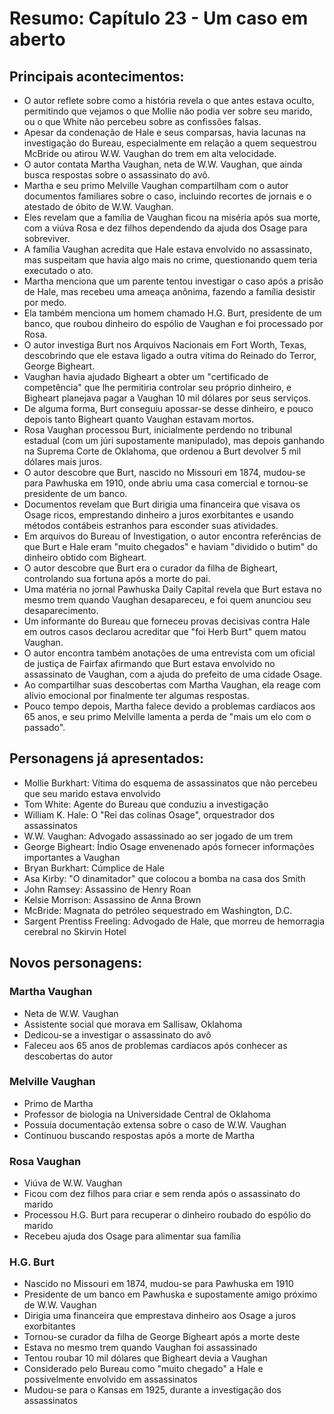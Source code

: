 # Resumo: Capítulo 23 - Um caso em aberto

## Principais acontecimentos:
- O autor reflete sobre como a história revela o que antes estava oculto, permitindo que vejamos o que Mollie não podia ver sobre seu marido, ou o que White não percebeu sobre as confissões falsas.
- Apesar da condenação de Hale e seus comparsas, havia lacunas na investigação do Bureau, especialmente em relação a quem sequestrou McBride ou atirou W.W. Vaughan do trem em alta velocidade.
- O autor contata Martha Vaughan, neta de W.W. Vaughan, que ainda busca respostas sobre o assassinato do avô.
- Martha e seu primo Melville Vaughan compartilham com o autor documentos familiares sobre o caso, incluindo recortes de jornais e o atestado de óbito de W.W. Vaughan.
- Eles revelam que a família de Vaughan ficou na miséria após sua morte, com a viúva Rosa e dez filhos dependendo da ajuda dos Osage para sobreviver.
- A família Vaughan acredita que Hale estava envolvido no assassinato, mas suspeitam que havia algo mais no crime, questionando quem teria executado o ato.
- Martha menciona que um parente tentou investigar o caso após a prisão de Hale, mas recebeu uma ameaça anônima, fazendo a família desistir por medo.
- Ela também menciona um homem chamado H.G. Burt, presidente de um banco, que roubou dinheiro do espólio de Vaughan e foi processado por Rosa.
- O autor investiga Burt nos Arquivos Nacionais em Fort Worth, Texas, descobrindo que ele estava ligado a outra vítima do Reinado do Terror, George Bigheart.
- Vaughan havia ajudado Bigheart a obter um "certificado de competência" que lhe permitiria controlar seu próprio dinheiro, e Bigheart planejava pagar a Vaughan 10 mil dólares por seus serviços.
- De alguma forma, Burt conseguiu apossar-se desse dinheiro, e pouco depois tanto Bigheart quanto Vaughan estavam mortos.
- Rosa Vaughan processou Burt, inicialmente perdendo no tribunal estadual (com um júri supostamente manipulado), mas depois ganhando na Suprema Corte de Oklahoma, que ordenou a Burt devolver 5 mil dólares mais juros.
- O autor descobre que Burt, nascido no Missouri em 1874, mudou-se para Pawhuska em 1910, onde abriu uma casa comercial e tornou-se presidente de um banco.
- Documentos revelam que Burt dirigia uma financeira que visava os Osage ricos, emprestando dinheiro a juros exorbitantes e usando métodos contábeis estranhos para esconder suas atividades.
- Em arquivos do Bureau of Investigation, o autor encontra referências de que Burt e Hale eram "muito chegados" e haviam "dividido o butim" do dinheiro obtido com Bigheart.
- O autor descobre que Burt era o curador da filha de Bigheart, controlando sua fortuna após a morte do pai.
- Uma matéria no jornal Pawhuska Daily Capital revela que Burt estava no mesmo trem quando Vaughan desapareceu, e foi quem anunciou seu desaparecimento.
- Um informante do Bureau que forneceu provas decisivas contra Hale em outros casos declarou acreditar que "foi Herb Burt" quem matou Vaughan.
- O autor encontra também anotações de uma entrevista com um oficial de justiça de Fairfax afirmando que Burt estava envolvido no assassinato de Vaughan, com a ajuda do prefeito de uma cidade Osage.
- Ao compartilhar suas descobertas com Martha Vaughan, ela reage com alívio emocional por finalmente ter algumas respostas.
- Pouco tempo depois, Martha falece devido a problemas cardíacos aos 65 anos, e seu primo Melville lamenta a perda de "mais um elo com o passado".

## Personagens já apresentados:
- Mollie Burkhart: Vítima do esquema de assassinatos que não percebeu que seu marido estava envolvido
- Tom White: Agente do Bureau que conduziu a investigação
- William K. Hale: O "Rei das colinas Osage", orquestrador dos assassinatos
- W.W. Vaughan: Advogado assassinado ao ser jogado de um trem
- George Bigheart: Índio Osage envenenado após fornecer informações importantes a Vaughan
- Bryan Burkhart: Cúmplice de Hale
- Asa Kirby: "O dinamitador" que colocou a bomba na casa dos Smith
- John Ramsey: Assassino de Henry Roan
- Kelsie Morrison: Assassino de Anna Brown
- McBride: Magnata do petróleo sequestrado em Washington, D.C.
- Sargent Prentiss Freeling: Advogado de Hale, que morreu de hemorragia cerebral no Skirvin Hotel

## Novos personagens:

### Martha Vaughan
- Neta de W.W. Vaughan
- Assistente social que morava em Sallisaw, Oklahoma
- Dedicou-se a investigar o assassinato do avô
- Faleceu aos 65 anos de problemas cardíacos após conhecer as descobertas do autor

### Melville Vaughan
- Primo de Martha
- Professor de biologia na Universidade Central de Oklahoma
- Possuía documentação extensa sobre o caso de W.W. Vaughan
- Continuou buscando respostas após a morte de Martha

### Rosa Vaughan
- Viúva de W.W. Vaughan
- Ficou com dez filhos para criar e sem renda após o assassinato do marido
- Processou H.G. Burt para recuperar o dinheiro roubado do espólio do marido
- Recebeu ajuda dos Osage para alimentar sua família

### H.G. Burt
- Nascido no Missouri em 1874, mudou-se para Pawhuska em 1910
- Presidente de um banco em Pawhuska e supostamente amigo próximo de W.W. Vaughan
- Dirigia uma financeira que emprestava dinheiro aos Osage a juros exorbitantes
- Tornou-se curador da filha de George Bigheart após a morte deste
- Estava no mesmo trem quando Vaughan foi assassinado
- Tentou roubar 10 mil dólares que Bigheart devia a Vaughan
- Considerado pelo Bureau como "muito chegado" a Hale e possivelmente envolvido em assassinatos
- Mudou-se para o Kansas em 1925, durante a investigação dos assassinatos 